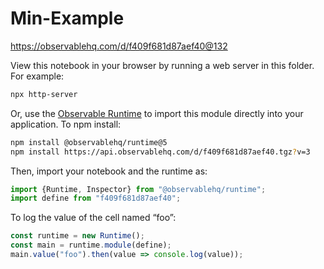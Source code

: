 # Min-Example

https://observablehq.com/d/f409f681d87aef40@132

View this notebook in your browser by running a web server in this folder. For
example:

~~~sh
npx http-server
~~~

Or, use the [Observable Runtime](https://github.com/observablehq/runtime) to
import this module directly into your application. To npm install:

~~~sh
npm install @observablehq/runtime@5
npm install https://api.observablehq.com/d/f409f681d87aef40.tgz?v=3
~~~

Then, import your notebook and the runtime as:

~~~js
import {Runtime, Inspector} from "@observablehq/runtime";
import define from "f409f681d87aef40";
~~~

To log the value of the cell named “foo”:

~~~js
const runtime = new Runtime();
const main = runtime.module(define);
main.value("foo").then(value => console.log(value));
~~~
